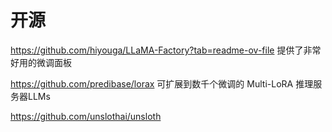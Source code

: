 

# 开源
https://github.com/hiyouga/LLaMA-Factory?tab=readme-ov-file
提供了非常好用的微调面板


https://github.com/predibase/lorax 
可扩展到数千个微调的 Multi-LoRA 推理服务器LLMs


https://github.com/unslothai/unsloth
